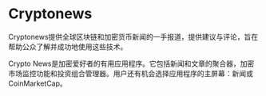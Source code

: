 # Cryptonews

Cryptonews提供全球区块链和加密货币新闻的一手报道，提供建议与评论，旨在帮助公众了解并成功地使用这些技术。

Crypto News是加密爱好者的有用应用程序。它包括新闻和文章的聚合器，加密市场监控功能和投资组合管理器。用户还有机会选择应用程序的主屏幕：新闻或CoinMarketCap。
